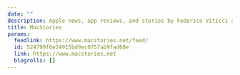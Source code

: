 ```yaml
---
date: ""
description: Apple news, app reviews, and stories by Federico Viticci and friends.
title: MacStories
params:
  feedlink: https://www.macstories.net/feed/
  id: 524799f6e24915bd9ec0757ab9fad68e
  link: https://www.macstories.net
  blogrolls: []
---
```

